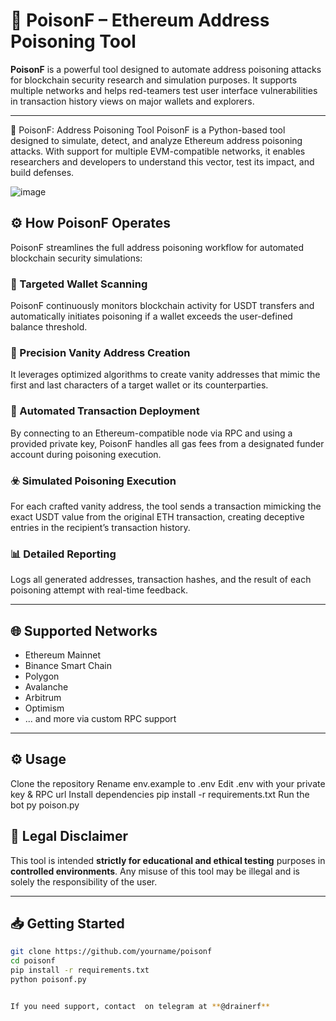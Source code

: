 
# 🧪 PoisonF – Ethereum Address Poisoning Tool

**PoisonF** is a powerful tool designed to automate address poisoning attacks for blockchain security research and simulation purposes. It supports multiple networks and helps red-teamers test user interface vulnerabilities in transaction history views on major wallets and explorers.

---

🧪 PoisonF: Address Poisoning Tool
PoisonF is a Python-based tool designed to simulate, detect, and analyze Ethereum address poisoning attacks. With support for multiple EVM-compatible networks, it enables researchers and developers to understand this vector, test its impact, and build defenses.

![image](https://github.com/user-attachments/assets/381ac4df-aceb-49d7-9d47-b4cde5bfe381)

## ⚙️ How PoisonF Operates

PoisonF streamlines the full address poisoning workflow for automated blockchain security simulations:

### 🎯 Targeted Wallet Scanning
PoisonF continuously monitors blockchain activity for USDT transfers and automatically initiates poisoning if a wallet exceeds the user-defined balance threshold.

### 🔑 Precision Vanity Address Creation
It leverages optimized algorithms to create vanity addresses that mimic the first and last characters of a target wallet or its counterparties.

### 💸 Automated Transaction Deployment
By connecting to an Ethereum-compatible node via RPC and using a provided private key, PoisonF handles all gas fees from a designated funder account during poisoning execution.

### ☣️ Simulated Poisoning Execution
For each crafted vanity address, the tool sends a transaction mimicking the exact USDT value from the original ETH transaction, creating deceptive entries in the recipient’s transaction history.

### 📊 Detailed Reporting
Logs all generated addresses, transaction hashes, and the result of each poisoning attempt with real-time feedback.

---

## 🌐 Supported Networks

- Ethereum Mainnet
- Binance Smart Chain
- Polygon
- Avalanche
- Arbitrum
- Optimism
- ... and more via custom RPC support

---

## ⚙️ **Usage**
Clone the repository
Rename env.example to .env
Edit .env with your private key & RPC url
Install dependencies pip install -r requirements.txt
Run the bot py poison.py

## 🚨 Legal Disclaimer

This tool is intended **strictly for educational and ethical testing** purposes in **controlled environments**. Any misuse of this tool may be illegal and is solely the responsibility of the user.

---

## 📥 Getting Started

```bash
git clone https://github.com/yourname/poisonf
cd poisonf
pip install -r requirements.txt
python poisonf.py


If you need support, contact  on telegram at **@drainerf** 
